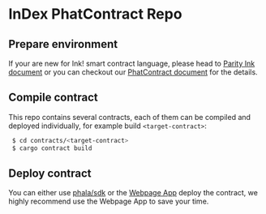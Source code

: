 # InDex PhatContract Repo

## Prepare environment

If your are new for Ink! smart contract language, please head to [Parity Ink document](https://paritytech.github.io/ink/)
or you can checkout our [PhatContract document](https://wiki.phala.network/en-us/build/general/intro/) for the details.

## Compile contract

This repo contains several contracts, each of them can be compiled and deployed individually, for example build `<target-contract>`:

```sh
 $ cd contracts/<target-contract>
 $ cargo contract build
```

## Deploy contract

You can either use [phala/sdk](https://github.com/Phala-Network/js-sdk) or the [Webpage App](https://phat.phala.network/) deploy the contract, we highly recommend use the Webpage App to save your time.
